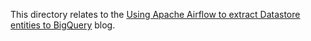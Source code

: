 This directory relates to the [Using Apache Airflow to extract Datastore entities to BigQuery](https://pgoslatara.medium.com/using-apache-airflow-to-extract-datastore-entities-to-bigquery-3f19b585b29a) blog.
